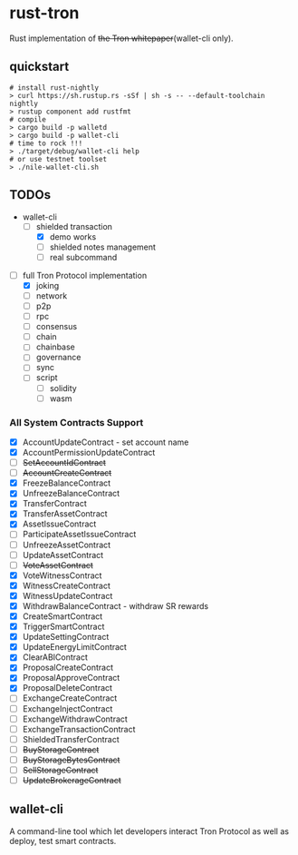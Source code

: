 # rust-tron

Rust implementation of ~~the Tron whitepaper~~(wallet-cli only).

## quickstart

```console
# install rust-nightly
> curl https://sh.rustup.rs -sSf | sh -s -- --default-toolchain nightly
> rustup component add rustfmt
# compile
> cargo build -p walletd
> cargo build -p wallet-cli
# time to rock !!!
> ./target/debug/wallet-cli help
# or use testnet toolset
> ./nile-wallet-cli.sh
```

## TODOs

- wallet-cli
  - [ ] shielded transaction
    - [x] demo works
    - [ ] shielded notes management
    - [ ] real subcommand
- [ ] full Tron Protocol implementation
  - [x] joking
  - [ ] network
  - [ ] p2p
  - [ ] rpc
  - [ ] consensus
  - [ ] chain
  - [ ] chainbase
  - [ ] governance
  - [ ] sync
  - [ ] script
    - [ ] solidity
    - [ ] wasm

### All System Contracts Support

- [x] AccountUpdateContract - set account name
- [x] AccountPermissionUpdateContract
- [ ] ~~SetAccountIdContract~~
- [ ] ~~AccountCreateContract~~
- [x] FreezeBalanceContract
- [x] UnfreezeBalanceContract
- [x] TransferContract
- [x] TransferAssetContract
- [x] AssetIssueContract
- [ ] ParticipateAssetIssueContract
- [ ] UnfreezeAssetContract
- [ ] UpdateAssetContract
- [ ] ~~VoteAssetContract~~
- [x] VoteWitnessContract
- [x] WitnessCreateContract
- [x] WitnessUpdateContract
- [x] WithdrawBalanceContract - withdraw SR rewards
- [x] CreateSmartContract
- [x] TriggerSmartContract
- [x] UpdateSettingContract
- [x] UpdateEnergyLimitContract
- [x] ClearABIContract
- [x] ProposalCreateContract
- [x] ProposalApproveContract
- [x] ProposalDeleteContract
- [ ] ExchangeCreateContract
- [ ] ExchangeInjectContract
- [ ] ExchangeWithdrawContract
- [ ] ExchangeTransactionContract
- [ ] ShieldedTransferContract
- [ ] ~~BuyStorageContract~~
- [ ] ~~BuyStorageBytesContract~~
- [ ] ~~SellStorageContract~~
- [ ] ~~UpdateBrokerageContract~~

## wallet-cli

A command-line tool which let developers interact Tron Protocol as well as deploy, test smart contracts.
